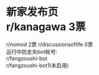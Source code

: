 # 新家发布页<br/>r/kanagawa 3票
r/nomod 2票
r/discussionsoflife 0票
<br/>运行中防走失bot帐号:<br/>r/fangzoushi-bot<br/>r/fangzoushi-bot1(未启用)